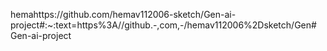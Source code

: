 hemahttps://github.com/hemav112006-sketch/Gen-ai-project#:~:text=https%3A//github.-,com,-/hemav112006%2Dsketch/Gen# Gen-ai-project